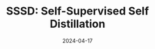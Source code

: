 ---
layout: seminar-post
title: 'SSSD: Self-Supervised Self Distillation'
subtitle: ''
categories: "Computer Vision"
tags: [Distillation]
date: 2024-04-17
pdf_url: 'https://drive.google.com/file/d/1CRXBbsILbLMd8fwssdRy4tzsoxy-xZUt/preview'
---